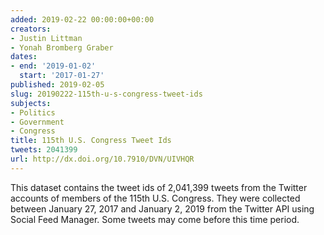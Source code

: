 ```yaml
---
added: 2019-02-22 00:00:00+00:00
creators:
- Justin Littman
- Yonah Bromberg Graber
dates:
- end: '2019-01-02'
  start: '2017-01-27'
published: 2019-02-05
slug: 20190222-115th-u-s-congress-tweet-ids
subjects:
- Politics
- Government
- Congress
title: 115th U.S. Congress Tweet Ids
tweets: 2041399
url: http://dx.doi.org/10.7910/DVN/UIVHQR
---
```


This dataset contains the tweet ids of 2,041,399 tweets from the Twitter accounts of members of the 115th U.S. Congress. They were collected between January 27, 2017 and January 2, 2019 from the Twitter API using Social Feed Manager. Some tweets may come before this time period.
